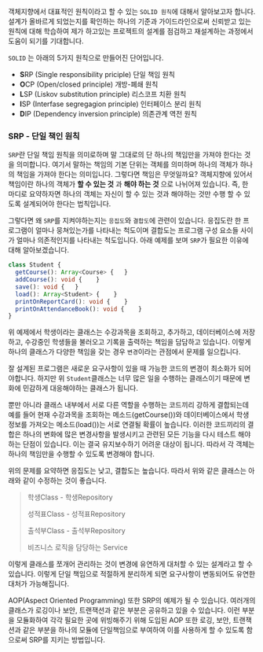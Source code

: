 객체지향에서 대표적인 원칙이라고 할 수 있는 `SOLID 원칙`에 대해서 알아보고자 합니다. 설계가 올바르게 되었는지를 확인하는 하나의 기준과 가이드라인으로써 신뢰받고 있는 원칙에 대해 학습하여 제가 하고있는 프로젝트의 설계를 점검하고 재설계하는 과정에서 도움이 되기를 기대합니다.

`SOLID` 는 아래의 5가지 원칙으로 만들어진 단어입니다.

- **S**RP (Single responsibility priciple) 단일 책임 원칙
- **O**CP (Open/closed principle) 개방-폐쇄 원칙
- **L**SP (Liskov substitution principle) 리스코프 치환 원칙
- **I**SP (Interfase segregagion principle) 인터페이스 분리 원칙
- **D**IP (Dependency inversion principle) 의존관계 역전 원칙

### SRP - 단일 책인 원칙

`SRP`란 단일 책임 원칙을 의미로하며 말 그대로의 단 하나의 책임만을 가져야 한다는 것을 의미합니다. 여기서 말하는 책임의 기본 단위는 객체를 의미하며 하나의 객체가 하나의 책임을 가져야 한다는 의미입니다. 그렇다면 책임은 무엇일까요? 객체지향에 있어서 책임이란 하나의 객체가 **할 수 있는 것** 과 **해야 하는 것** 으로 나뉘어져 있습니다. 즉, 한 마디로 요약하자면 하나의 객체는 자신이 할 수 있는 것과 해야하는 것만 수행 할 수 있도록 설계되어야 한다는 법칙입니다.

그렇다면 왜 `SRP`를 지켜야하는지는 `응집도`와 `결합도`에 관련이 있습니다. 응집도란 한 프로그램이 얼마나 뭉쳐있는가를 나타내는 척도이며 결합도는 프로그램 구성 요소들 사이가 얼마나 의존적인지를 나타내는 척도입니다. 아래 예제를 보며 `SRP`가 필요한 이유에 대해 알아보겠습니다.  

```ts
class Student {
  getCourse(): Array<Course> {   }
  addCourse(): void {    }
  save(): void {   }
  load(): Array<Student> {    }
  printOnReportCard(): void {    }
  printOnAttendanceBook(): void {    }
}
```

위 예제에서 학생이라는 클래스는 수강과목을 조회하고, 추가하고, 데이터베이스에 저장하고, 수강중인 학생들을 불러오고 기록을 출력하는 책임을 담담하고 있습니다. 이렇게 하나의 클래스가 다양한 책임을 갖는 경우 `변경`이라는 관점에서 문제를 일으킵니다.

잘 설계된 프로그램은 새로운 요구사항이 있을 때 가능한 코드의 변경이 최소화가 되어야합니다. 하지만 위 `Student`클래스는 너무 많은 일을 수행하는 클래스이기 때문에 변화에 민감하게 대응해야하는 클래스가 됩니다.

뿐만 아니라 클래스 내부에서 서로 다른 역할을 수행하는 코드끼리 강하게 결합되는데 예를 들어 현재 수강과목을 조회하는 메소드(getCourse())와 데이터베이스에서 학생 정보를 가져오는 메소드(load())는 서로 연결될 확률이 높습니다. 이러한 코드끼리의 결합은 하나의 변화에 많은 변경사항을 발생시키고 관련된 모든 기능을 다시 테스트 해야하는 단점이 있습니다. 이는 결국 유지보수하기 어려운 대상이 됩니다. 따라서 각 객체는 하나의 책임만을 수행할 수 있도록 변경해야 합니다.

위의 문제를 요약하면 응집도는 낮고, 결합도는 높습니다. 따라서 위와 같은 클래스는 아래와 같이 수정하는 것이 좋습니다.

> 학생Class - 학생Repository
> 
> 성적표Class - 성적표Repository
> 
> 출석부Class - 출석부Repository
> 
> 비즈니스 로직을 담당하는 Service

이렇게 클래스를 쪼개어 관리하는 것이 변경에 유연하게 대처할 수 있는 설계라고 할 수 있습니다. 이렇게 단일 책임으로 적절하게 분리하게 되면 요구사항이 변동되어도 유연한 대처가 가능해집니다.  

AOP(Aspect Oriented Programming) 또한 SRP의 예제가 될 수 있습니다. 여러개의 클래스가 로깅이나 보안, 트랜잭션과 같은 부분은 공유하고 있을 수 있습니다. 이런 부분을 모듈화하여 각각 필요한 곳에 위빙해주기 위해 도입된 AOP 또한 로깅, 보안, 트랜잭션과 같은 부분을 하나의 모듈에 단일책임으로 부여하여 이를 사용하게 할 수 있도록 함으로써 SRP를 지키는 방법입니다.



